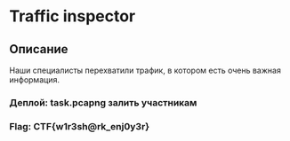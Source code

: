 # Traffic inspector
## Описание
Наши специалисты перехватили трафик, в котором есть очень важная информация.
### Деплой: task.pcapng залить участникам
### Flag: CTF{w1r3sh@rk_enj0y3r}
